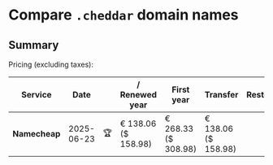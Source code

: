 # Compare `.cheddar` domain names

## Summary

Pricing (excluding taxes):

| Service | Date |  | / Renewed year | First year | Transfer | Restoration |
|--|--|--|--|--|--|--|
| **Namecheap** | 2025-06-23 | 🏆 | € 138.06<br>($ 158.98) | € 268.33<br>($ 308.98) | € 138.06<br>($ 158.98) |  |
